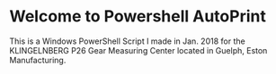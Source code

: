 # Welcome to Powershell AutoPrint





This is a Windows PowerShell Script I made in Jan. 2018 for the KLINGELNBERG P26 Gear Measuring Center located in Guelph, Eston Manufacturing.
